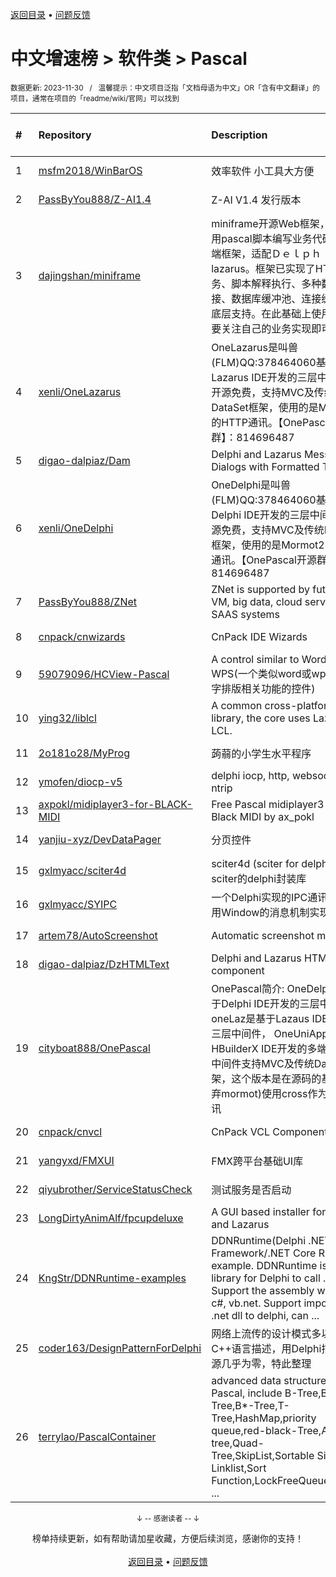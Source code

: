 <a href="https://gitee.com/GrowingGit/GitHub-Chinese-Top-Charts#github中文排行榜">返回目录</a> • <a href="/content/docs/feedback.md">问题反馈</a>

# 中文增速榜 > 软件类 > Pascal
<sub>数据更新: 2023-11-30&nbsp;&nbsp;&nbsp;/&nbsp;&nbsp;&nbsp;温馨提示：中文项目泛指「文档母语为中文」OR「含有中文翻译」的项目，通常在项目的「readme/wiki/官网」可以找到</sub>

|#|Repository|Description|Stars|Average daily growth|Updated|
|:-|:-|:-|:-|:-|:-|
|1|[msfm2018/WinBarOS](https://github.com/msfm2018/WinBarOS)|效率软件 小工具大方便|15|0|2023-11-08|
|2|[PassByYou888/Z-AI1.4](https://github.com/PassByYou888/Z-AI1.4)|Z-AI V1.4 发行版本|7|0|2023-09-03|
|3|[dajingshan/miniframe](https://github.com/dajingshan/miniframe)|miniframe开源Web框架，一个使用pascal脚本编写业务代码的服务端框架，适配Ｄｅｌｐｈｉ、lazarus。框架已实现了HTTP服务、脚本解释执行、多种数据库连接、数据库缓冲池、连接缓冲池等底层支持。在此基础上使用者只需要关注自己的业务实现即可。|3|0|2023-08-03|
|4|[xenli/OneLazarus](https://github.com/xenli/OneLazarus)|OneLazarus是叫兽(FLM)QQ:378464060基于Lazarus IDE开发的三层中间件，开源免费，支持MVC及传统DataSet框架，使用的是Mormot2的HTTP通讯。【OnePascal开源群】：814696487|5|0|2023-11-11|
|5|[digao-dalpiaz/Dam](https://github.com/digao-dalpiaz/Dam)|Delphi and Lazarus Message Dialogs with Formatted Text|110|0|2023-07-29|
|6|[xenli/OneDelphi](https://github.com/xenli/OneDelphi)|OneDelphi是叫兽(FLM)QQ:378464060基于Delphi IDE开发的三层中间件，开源免费，支持MVC及传统DataSet框架，使用的是Mormot2的HTTP通讯。【OnePascal开源群】：814696487|31|0|2023-11-11|
|7|[PassByYou888/ZNet](https://github.com/PassByYou888/ZNet)|ZNet is supported by future P2P VM, big data, cloud servers, and SAAS systems|47|0|2023-11-21|
|8|[cnpack/cnwizards](https://github.com/cnpack/cnwizards)|CnPack IDE Wizards|532|0|2023-11-28|
|9|[59079096/HCView-Pascal](https://github.com/59079096/HCView-Pascal)|A control similar to Word or WPS(一个类似word或wps用于文字排版相关功能的控件)|102|0|2023-09-11|
|10|[ying32/liblcl](https://github.com/ying32/liblcl)|A common cross-platform GUI library, the core uses Lazarus LCL.|105|0|2023-09-05|
|11|[2o181o28/MyProg](https://github.com/2o181o28/MyProg)|蒟蒻的小学生水平程序|3|0|2023-06-13|
|12|[ymofen/diocp-v5](https://github.com/ymofen/diocp-v5)|delphi iocp, http, websocket, ntrip|234|0|2023-10-04|
|13|[axpokl/midiplayer3-for-BLACK-MIDI](https://github.com/axpokl/midiplayer3-for-BLACK-MIDI)|Free Pascal midiplayer3 for Black MIDI by ax_pokl|17|0|2023-08-03|
|14|[yanjiu-xyz/DevDataPager](https://github.com/yanjiu-xyz/DevDataPager)|分页控件|19|0|2023-08-04|
|15|[gxlmyacc/sciter4d](https://github.com/gxlmyacc/sciter4d)|sciter4d (sciter for delphi) :  一个sciter的delphi封装库|43|0|2023-10-17|
|16|[gxlmyacc/SYIPC](https://github.com/gxlmyacc/SYIPC)|一个Delphi实现的IPC通讯库，使用Window的消息机制实现的。|4|0|2023-10-10|
|17|[artem78/AutoScreenshot](https://github.com/artem78/AutoScreenshot)|Automatic screenshot maker|78|0|2023-10-10|
|18|[digao-dalpiaz/DzHTMLText](https://github.com/digao-dalpiaz/DzHTMLText)|Delphi and Lazarus HTML Label component|145|0|2023-08-26|
|19|[cityboat888/OnePascal](https://github.com/cityboat888/OnePascal)|OnePascal简介: OneDelphi是基于Delphi IDE开发的三层中间件， oneLaz是基于Lazaus IDE开发的三层中间件， OneUniApp是基于HBuilderX IDE开发的多端合一app 中间件支持MVC及传统DataSet框架，这个版本是在源码的基础上(放弃mormot)使用cross作为HTTP通讯|2|0|2023-11-23|
|20|[cnpack/cnvcl](https://github.com/cnpack/cnvcl)|CnPack VCL Components|305|0|2023-11-27|
|21|[yangyxd/FMXUI](https://github.com/yangyxd/FMXUI)|FMX跨平台基础UI库|244|0|2023-11-15|
|22|[qiyubrother/ServiceStatusCheck](https://github.com/qiyubrother/ServiceStatusCheck)|测试服务是否启动|2|0|2023-06-11|
|23|[LongDirtyAnimAlf/fpcupdeluxe](https://github.com/LongDirtyAnimAlf/fpcupdeluxe)|A GUI based installer for FPC and Lazarus|418|0|2023-11-11|
|24|[KngStr/DDNRuntime-examples](https://github.com/KngStr/DDNRuntime-examples)|DDNRuntime(Delphi .NET Framework/.NET Core Runtime) example. DDNRuntime is a library for Delphi to call .net dll. Support the assembly written by c#, vb.net. Support importing .net dll to delphi, can  ...|22|0|2023-06-16|
|25|[coder163/DesignPatternForDelphi](https://github.com/coder163/DesignPatternForDelphi)|网络上流传的设计模式多以Java、C++语言描述，用Delphi描述的资源几乎为零，特此整理|6|0|2023-07-21|
|26|[terrylao/PascalContainer](https://github.com/terrylao/PascalContainer)|advanced data structure in Pascal, include  B-Tree,B+-Tree,B*-Tree,T-Tree,HashMap,priority queue,red-black-Tree,AVL-tree,Quad-Tree,SkipList,Sortable Single Linklist,Sort Function,LockFreeQueue,nth_ele ...|30|0|2023-10-18|

<div align="center">
    <p><sub>↓ -- 感谢读者 -- ↓</sub></p>
    榜单持续更新，如有帮助请加星收藏，方便后续浏览，感谢你的支持！
</div>

<br/>

<div align="center"><a href="https://gitee.com/GrowingGit/GitHub-Chinese-Top-Charts#github中文排行榜">返回目录</a> • <a href="/content/docs/feedback.md">问题反馈</a></div>
